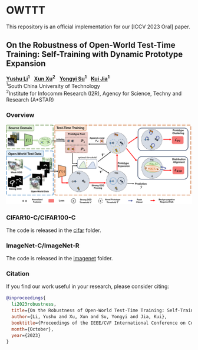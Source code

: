 # OWTTT

This repository is an official implementation for our [ICCV 2023 Oral] paper.

## On the Robustness of Open-World Test-Time Training: Self-Training with Dynamic Prototype Expansion

**[Yushu Li](https://yushu-li.github.io/)<sup>1</sup>** &nbsp; **[Xun Xu](https://alex-xun-xu.github.io/)<sup>2</sup>** &nbsp; **[Yongyi Su](https://yysu.site/)<sup>1</sup>** &nbsp;  **[Kui Jia](http://kuijia.site/)<sup>1</sup>**
<br>
<sup>1</sup>South China University of Technology &nbsp; 
<br><sup>2</sup>Institute for Infocomm Research (I2R), Agency for Science, Techny and Research (A*STAR)
<br>


### Overview

![](./imgs/overview.png)


### CIFAR10-C/CIFAR100-C

The code is released in the [cifar](cifar) folder.

### ImageNet-C/ImageNet-R

The code is released in the [imagenet](imagenet) folder.

### Citation

If you find our work useful in your research, please consider citing:

```bibtex
@inproceedings{
  li2023robustness,
  title={On the Robustness of Open-World Test-Time Training: Self-Training with Dynamic Prototype Expansion},
  author={Li, Yushu and Xu, Xun and Su, Yongyi and Jia, Kui},
  booktitle={Proceedings of the IEEE/CVF International Conference on Computer Vision (ICCV)},
  month={October},
  year={2023}
}
```